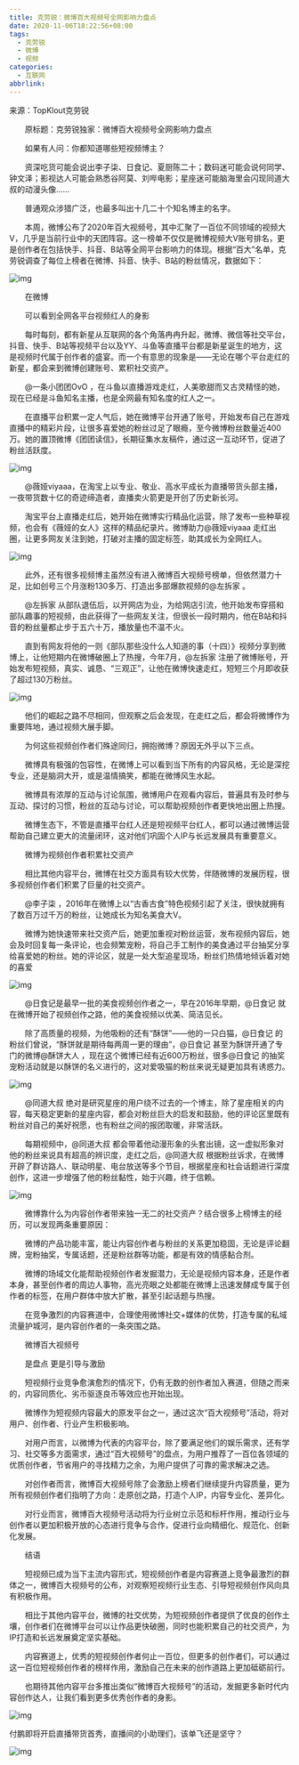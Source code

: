 ```yaml
---
title: 克劳锐：微博百大视频号全网影响力盘点
date: 2020-11-06T18:22:56+08:00
tags:
  - 克劳锐
  - 微博
  - 视频
categories:
  - 互联网
abbrlink:
---
```


来源：TopKlout克劳锐

　　原标题：克劳锐独家：微博百大视频号全网影响力盘点

　　如果有人问：你都知道哪些短视频博主？

　　资深吃货可能会说出李子柒、日食记、夏厨陈二十；数码迷可能会说何同学、钟文泽；影视达人可能会熟悉谷阿莫、刘哔电影；星座迷可能脑海里会闪现同道大叔的动漫头像……

　　普通观众涉猎广泛，也最多叫出十几二十个知名博主的名字。

　　本周，微博公布了2020年百大视频号，其中汇聚了一百位不同领域的视频大V，几乎是当前行业中的天团阵容。这一榜单不仅仅是微博视频大V账号排名，更是创作者在包括快手、抖音、B站等全网平台影响力的体现。根据“百大”名单，克劳锐调查了每位上榜者在微博、抖音、快手、B站的粉丝情况，数据如下：

![img](https://cdn.jsdelivr.net/gh/yakeing/Documentation@main/Hexo/images/56de-kcieyvz8715014.jpg)

　　在微博

　　可以看到全网各平台视频红人的身影

　　每时每刻，都有新星从互联网的各个角落冉冉升起，微博、微信等社交平台，抖音、快手、B站等视频平台以及YY、斗鱼等直播平台都是新星诞生的地方，这是视频时代属于创作者的盛宴。而一个有意思的现象是——无论在哪个平台走红的新星，都会来到微博创建账号、累积社交资产。

　　@一条小团团OvO ，在斗鱼以直播游戏走红，人美歌甜而又古灵精怪的她，现在已经是斗鱼知名主播，也是全网最有知名度的红人之一。

　　在直播平台积累一定人气后，她在微博平台开通了账号，开始发布自己在游戏直播中的精彩片段，让很多喜爱她的粉丝过足了眼瘾，至今微博粉丝数量近400万。她的置顶微博《团团读信》，长期征集水友稿件，通过这一互动环节，促进了粉丝活跃度。

![img](https://cdn.jsdelivr.net/gh/yakeing/Documentation@main/Hexo/images/4f00-kcaeqzy3031806.png)

　　@薇娅viyaaa，在淘宝上以专业、敬业、高水平成长为直播带货头部主播，一夜带货数十亿的奇迹缔造者，直播卖火箭更是开创了历史新长河。

　　淘宝平台上直播走红后，她开始在微博实行精品化运营，除了发布一些种草视频，也会有《薇娅的女人》这样的精品纪录片。微博助力@薇娅viyaaa 走红出圈，让更多网友关注到她，打破对主播的固定标签，助其成长为全网红人。

![img](https://cdn.jsdelivr.net/gh/yakeing/Documentation@main/Hexo/images/88b8-kcaeqzy3031807.png)

　　此外，还有很多视频博主虽然没有进入微博百大视频号榜单，但依然潜力十足，比如创号三个月涨粉130多万、打造出多部爆款视频的@左拆家 。

　　@左拆家 从部队退伍后，以开网店为业，为给网店引流，他开始发布穿搭和部队趣事的短视频，由此获得了一些网友关注，但很长一段时期内，他在B站和抖音的粉丝量都止步于五六十万，播放量也不温不火。

　　直到有网友将他的一则《部队那些没什么人知道的事（十四）》视频分享到微博上，让他短期内在微博破圈上了热搜，今年7月，@左拆家 注册了微博账号，开始发布短视频，真实、诚恳、“三观正”，让他在微博快速走红，短短三个月即收获了超过130万粉丝。

![img](https://cdn.jsdelivr.net/gh/yakeing/Documentation@main/Hexo/images/47bf-kcaeqzy3032051.png)

　　他们的崛起之路不尽相同，但观察之后会发现，在走红之后，都会将微博作为重要阵地，通过视频大展手脚。

　　为何这些视频创作者们殊途同归，拥抱微博？原因无外乎以下三点。

　　微博具有极强的包容性，在微博上可以看到当下所有的内容风格，无论是深挖专业，还是脑洞大开，或是温情搞笑，都能在微博风生水起。

　　微博具有浓厚的互动与讨论氛围，微博用户在观看内容后，普遍具有及时参与互动、探讨的习惯，粉丝的互动与讨论，可以帮助视频创作者更快地出圈上热搜。

　　微博生态下，不管是直播平台红人还是短视频平台红人，都可以通过微博运营帮助自己建立更大的流量闭环，这对他们巩固个人IP与长远发展具有重要意义。

　　微博为视频创作者积累社交资产

　　相比其他内容平台，微博在社交方面具有较大优势，伴随微博的发展历程，很多视频创作者们积累了巨量的社交资产。

　　@李子柒 ，2016年在微博上以“古香古食”特色视频引起了关注，很快就拥有了数百万过千万的粉丝，让她成长为知名美食大V。

　　微博为她快速带来社交资产后，她更加重视对粉丝运营，发布视频内容后，她会及时回复每一条评论，也会频繁宠粉，将自己手工制作的美食通过平台抽奖分享给喜爱她的粉丝。她的评论区，就是一处大型追星现场，粉丝们热情地倾诉着对她的喜爱

![img](https://cdn.jsdelivr.net/gh/yakeing/Documentation@main/Hexo/images/fd5f-kcaeqzy3032060.png)

　　@日食记是最早一批的美食视频创作者之一，早在2016年早期，@日食记 就在微博开始了视频创作之路，他的美食视频以优美、简洁见长。

　　除了高质量的视频，为他吸粉的还有“酥饼”——他的一只白猫，@日食记 的粉丝们曾说，“酥饼就是期待每两周一更的理由”，@日食记 甚至为酥饼开通了专门的微博@酥饼大人 ，现在这个微博已经有近600万粉丝，很多@日食记 的抽奖宠粉活动就是以酥饼的名义进行的，这对爱吸猫的粉丝来说无疑更加具有诱惑力。

![img](https://cdn.jsdelivr.net/gh/yakeing/Documentation@main/Hexo/images/6d0b-kcaeqzy3032327.png)

　　@同道大叔 绝对是研究星座的用户绕不过去的一个博主，除了星座相关的内容，每天稳定更新的星座内容，都会对粉丝巨大的启发和鼓励，他的评论区里既有粉丝对自己的美好祝愿，也有粉丝之间的报团取暖，非常活跃。

　　每期视频中，@同道大叔 都会带着他动漫形象的头套出镜，这一虚拟形象对他的粉丝来说具有超高的辨识度，走红之后，@同道大叔 根据粉丝诉求，在微博开辟了群访路人、联动明星、电台放送等多个节目，根据星座和社会话题进行深度创作，这进一步增强了他的粉丝黏性，始于兴趣，终于信赖。

![img](https://cdn.jsdelivr.net/gh/yakeing/Documentation@main/Hexo/images/1bb8-kcaeqzy3032328.png)

　　微博靠什么为内容创作者带来独一无二的社交资产？结合很多上榜博主的经历，可以发现两条重要原因：

　　微博的产品功能丰富，能让内容创作者与粉丝的关系更加稳固，无论是评论翻牌，宠粉抽奖，专属话题，还是粉丝群等功能，都是有效的情感黏合剂。

　　微博的场域文化能帮助视频创作者发掘潜力，无论是视频内容本身，还是作者本身，甚至创作者的周边人事物，高光亮眼之处都能在微博上迅速发酵成专属于创作者的标签，在用户群体中放大扩散，甚至引起话题与热搜。

　　在竞争激烈的内容赛道中，合理使用微博社交+媒体的优势，打造专属的私域流量护城河，是内容创作者的一条突围之路。

　　微博百大视频号

　　是盘点 更是引导与激励

　　短视频行业竞争愈演愈烈的情况下，仍有无数的创作者加入赛道，但随之而来的，内容同质化、劣币驱逐良币等效应也开始出现。

　　微博作为短视频内容最大的原发平台之一，通过这次“百大视频号”活动，将对用户、创作者、行业产生积极影响。

　　对用户而言，以微博为代表的内容平台，除了要满足他们的娱乐需求，还有学习、社交等多方面需求，通过“百大视频号”的盘点，为用户推荐了一百位各领域的优质创作者，节省用户的寻找精力之余，为用户提供了可靠的需求解决之选。

　　对创作者而言，微博百大视频号除了会激励上榜者们继续提升内容质量，更为所有视频创作者们指明了方向：走原创之路，打造个人IP，内容专业化、差异化。

　　对行业而言，微博百大视频号活动将为行业树立示范和标杆作用，推动行业与创作者以更加积极开放的心态进行竞争与合作，促进行业向精细化、规范化、创新化发展。

　　结语

　　短视频已成为当下主流内容形式，短视频创作者是内容赛道上竞争最激烈的群体之一，微博百大视频号的公布，对观察短视频行业生态、引导短视频创作风向具有积极作用。

　　相比于其他内容平台，微博的社交优势，为短视频创作者提供了优良的创作土壤，创作者们在微博平台可以让作品更快破圈，同时也能积累自己的社交资产，为IP打造和长远发展奠定坚实基础。

　　内容赛道上，优秀的短视频创作者何止一百位，但更多的创作者们，可以通过这一百位短视频创作者的榜样作用，激励自己在未来的创作道路上更加砥砺前行。

　　也期待其他内容平台多推出类似“微博百大视频号”的活动，发掘更多新时代内容创作达人，让我们看到更多优秀创作者的身影。

![img](https://cdn.jsdelivr.net/gh/yakeing/Documentation@main/Hexo/images/1361-kcaeqzy3032183.png)

付鹏即将开启直播带货首秀，直播间的小助理们，该单飞还是坚守？

![img](https://cdn.jsdelivr.net/gh/yakeing/Documentation@main/Hexo/images/3abd-kcaeqzy3032405.jpg)
